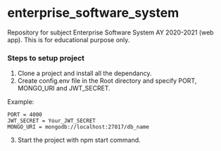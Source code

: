 # enterprise_software_system
Repository for subject Enterprise Software System AY 2020-2021 (web app). This is for educational purpose only.

### Steps to setup project
1. Clone a project and install all the dependancy.
2. Create config.env file in the Root directory and specify PORT, MONGO_URI and JWT_SECRET.

Example: 

    PORT = 4000
    JWT_SECRET = Your_JWT_SECRET
    MONGO_URI = mongodb://localhost:27017/db_name

3. Start the project with npm start command.
